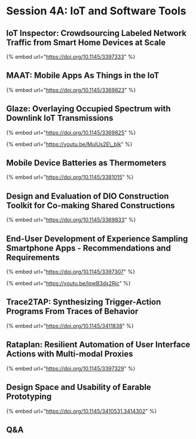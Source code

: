 # Session 4A: IoT and Software Tools

## IoT Inspector: Crowdsourcing Labeled Network Traffic from Smart Home Devices at Scale

{% embed url="https://doi.org/10.1145/3397333" %}

## MAAT: Mobile Apps As Things in the IoT

{% embed url="https://doi.org/10.1145/3369823" %}

## Glaze: Overlaying Occupied Spectrum with Downlink IoT Transmissions

{% embed url="https://doi.org/10.1145/3369825" %}

{% embed url="https://youtu.be/MulUs2E\_blk" %}

## Mobile Device Batteries as Thermometers

{% embed url="https://doi.org/10.1145/3381015" %}

## Design and Evaluation of DIO Construction Toolkit for Co-making Shared Constructions

{% embed url="https://doi.org/10.1145/3369833" %}

## End-User Development of Experience Sampling Smartphone Apps - Recommendations and Requirements

{% embed url="https://doi.org/10.1145/3397307" %}

{% embed url="https://youtu.be/lqwB3dx2Rjc" %}

## Trace2TAP: Synthesizing Trigger-Action Programs From Traces of Behavior

{% embed url="https://doi.org/10.1145/3411838" %}

## Rataplan: Resilient Automation of User Interface Actions with Multi-modal Proxies

{% embed url="https://doi.org/10.1145/3397329" %}

## Design Space and Usability of Earable Prototyping

{% embed url="https://doi.org/10.1145/3410531.3414302" %}

## Q&A

